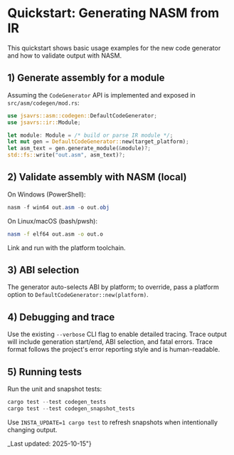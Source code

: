 # Quickstart: Generating NASM from IR

This quickstart shows basic usage examples for the new code generator and how to validate output with NASM.

## 1) Generate assembly for a module

Assuming the `CodeGenerator` API is implemented and exposed in `src/asm/codegen/mod.rs`:

```rust
use jsavrs::asm::codegen::DefaultCodeGenerator;
use jsavrs::ir::Module;

let module: Module = /* build or parse IR module */;
let mut gen = DefaultCodeGenerator::new(target_platform);
let asm_text = gen.generate_module(&module)?;
std::fs::write("out.asm", asm_text)?;
```

## 2) Validate assembly with NASM (local)

On Windows (PowerShell):

```powershell
nasm -f win64 out.asm -o out.obj
```

On Linux/macOS (bash/pwsh):

```bash
nasm -f elf64 out.asm -o out.o
```

Link and run with the platform toolchain.

## 3) ABI selection

The generator auto-selects ABI by platform; to override, pass a platform option to `DefaultCodeGenerator::new(platform)`.

## 4) Debugging and trace

Use the existing `--verbose` CLI flag to enable detailed tracing. Trace output will include generation start/end, ABI selection, and fatal errors. Trace format follows the project's error reporting style and is human-readable.

## 5) Running tests

Run the unit and snapshot tests:

```powershell
cargo test --test codegen_tests
cargo test --test codegen_snapshot_tests
```

Use `INSTA_UPDATE=1 cargo test` to refresh snapshots when intentionally changing output.

_Last updated: 2025-10-15"}